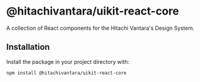 # @hitachivantara/uikit-react-core

A collection of React components for the Hitachi Vantara's Design System.

## Installation

Install the package in your project directory with:

```sh
npm install @hitachivantara/uikit-react-core
```
